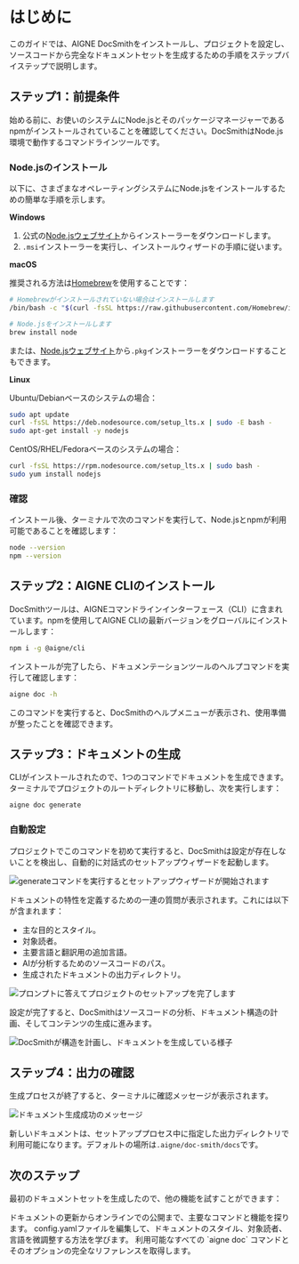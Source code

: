 # はじめに

このガイドでは、AIGNE DocSmithをインストールし、プロジェクトを設定し、ソースコードから完全なドキュメントセットを生成するための手順をステップバイステップで説明します。

## ステップ1：前提条件

始める前に、お使いのシステムにNode.jsとそのパッケージマネージャーであるnpmがインストールされていることを確認してください。DocSmithはNode.js環境で動作するコマンドラインツールです。

### Node.jsのインストール

以下に、さまざまなオペレーティングシステムにNode.jsをインストールするための簡単な手順を示します。

**Windows**
1.  公式の[Node.jsウェブサイト](https://nodejs.org/)からインストーラーをダウンロードします。
2.  `.msi`インストーラーを実行し、インストールウィザードの手順に従います。

**macOS**

推奨される方法は[Homebrew](https://brew.sh/)を使用することです：

```bash Terminal icon=lucide:apple
# Homebrewがインストールされていない場合はインストールします
/bin/bash -c "$(curl -fsSL https://raw.githubusercontent.com/Homebrew/install/HEAD/install.sh)"

# Node.jsをインストールします
brew install node
```

または、[Node.jsウェブサイト](https://nodejs.org/)から`.pkg`インストーラーをダウンロードすることもできます。

**Linux**

Ubuntu/Debianベースのシステムの場合：

```bash Terminal icon=lucide:laptop
sudo apt update
curl -fsSL https://deb.nodesource.com/setup_lts.x | sudo -E bash -
sudo apt-get install -y nodejs
```

CentOS/RHEL/Fedoraベースのシステムの場合：

```bash Terminal icon=lucide:laptop
curl -fsSL https://rpm.nodesource.com/setup_lts.x | sudo bash -
sudo yum install nodejs
```

### 確認

インストール後、ターミナルで次のコマンドを実行して、Node.jsとnpmが利用可能であることを確認します：

```bash Terminal
node --version
npm --version
```

## ステップ2：AIGNE CLIのインストール

DocSmithツールは、AIGNEコマンドラインインターフェース（CLI）に含まれています。npmを使用してAIGNE CLIの最新バージョンをグローバルにインストールします：

```bash Terminal icon=logos:npm
npm i -g @aigne/cli
```

インストールが完了したら、ドキュメンテーションツールのヘルプコマンドを実行して確認します：

```bash Terminal
aigne doc -h
```

このコマンドを実行すると、DocSmithのヘルプメニューが表示され、使用準備が整ったことを確認できます。

## ステップ3：ドキュメントの生成

CLIがインストールされたので、1つのコマンドでドキュメントを生成できます。ターミナルでプロジェクトのルートディレクトリに移動し、次を実行します：

```bash Terminal icon=lucide:sparkles
aigne doc generate
```

### 自動設定

プロジェクトでこのコマンドを初めて実行すると、DocSmithは設定が存在しないことを検出し、自動的に対話式のセットアップウィザードを起動します。

![generateコマンドを実行するとセットアップウィザードが開始されます](https://docsmith.aigne.io/image-bin/uploads/0c45a32667c5250e54194a61d9495965.png)

ドキュメントの特性を定義するための一連の質問が表示されます。これには以下が含まれます：

- 主な目的とスタイル。
- 対象読者。
- 主要言語と翻訳用の追加言語。
- AIが分析するためのソースコードのパス。
- 生成されたドキュメントの出力ディレクトリ。

![プロンプトに答えてプロジェクトのセットアップを完了します](https://docsmith.aigne.io/image-bin/uploads/fbedbfa256036ad6375a6c18047a75ad.png)

設定が完了すると、DocSmithはソースコードの分析、ドキュメント構造の計画、そしてコンテンツの生成に進みます。

![DocSmithが構造を計画し、ドキュメントを生成している様子](https://docsmith.aigne.io/image-bin/uploads/d0766c19380a02eb8a6f8ce86a838849.png)

## ステップ4：出力の確認

生成プロセスが終了すると、ターミナルに確認メッセージが表示されます。

![ドキュメント生成成功のメッセージ](https://docsmith.aigne.io/image-bin/uploads/0967443611408ad9d0042793d590b8fd.png)

新しいドキュメントは、セットアッププロセス中に指定した出力ディレクトリで利用可能になります。デフォルトの場所は`.aigne/doc-smith/docs`です。

## 次のステップ

最初のドキュメントセットを生成したので、他の機能を試すことができます：

<x-cards>
  <x-card data-title="コア機能" data-icon="lucide:box" data-href="/features">
    ドキュメントの更新からオンラインでの公開まで、主要なコマンドと機能を探ります。
  </x-card>
  <x-card data-title="設定ガイド" data-icon="lucide:settings" data-href="/configuration">
    config.yamlファイルを編集して、ドキュメントのスタイル、対象読者、言語を微調整する方法を学びます。
  </x-card>
  <x-card data-title="CLIコマンドリファレンス" data-icon="lucide:terminal" data-href="/cli-reference">
    利用可能なすべての `aigne doc` コマンドとそのオプションの完全なリファレンスを取得します。
  </x-card>
</x-cards>
